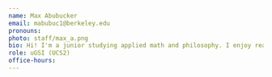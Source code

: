```yaml
---
name: Max Abubucker
email: mabubuc1@berkeley.edu
pronouns:
photo: staff/max_a.png
bio: Hi! I'm a junior studying applied math and philosophy. I enjoy reading, the gym, and playing pool. I'm super excited for this semester of Data 8!
role: uGSI (UCS2)
office-hours: 
---
```

